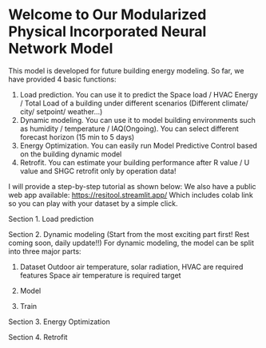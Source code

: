 # Welcome to Our Modularized Physical Incorporated Neural Network Model
This model is developed for future building energy modeling.
So far, we have provided 4 basic functions:
1) Load prediction. You can use it to predict the Space load / HVAC Energy / Total Load of a building under different scenarios (Different climate/ city/ setpoint/ weather...)
2) Dynamic modeling. You can use it to model building environments such as humidity / temperature / IAQ(Ongoing). You can select different forecast horizon (15 min to 5 days) 
3) Energy Optimization. You can easily run Model Predictive Control based on the building dynamic model
4) Retrofit. You can estimate your building performance after R value / U value and SHGC retrofit only by operation data! 

I will provide a step-by-step tutorial as shown below:
We also have a public web app available: https://resitool.streamlit.app/ Which includes colab link so you can play with your dataset by a simple click. 

Section 1. Load prediction

Section 2. Dynamic modeling (Start from the most exciting part first! Rest coming soon, daily update!!)
For dynamic modeling, the model can be split into three major parts:
1) Dataset
   Outdoor air temperature, solar radiation, HVAC are required features
   Space air temperature is required target
   
2) Model

3) Train

Section 3. Energy Optimization

Section 4. Retrofit
